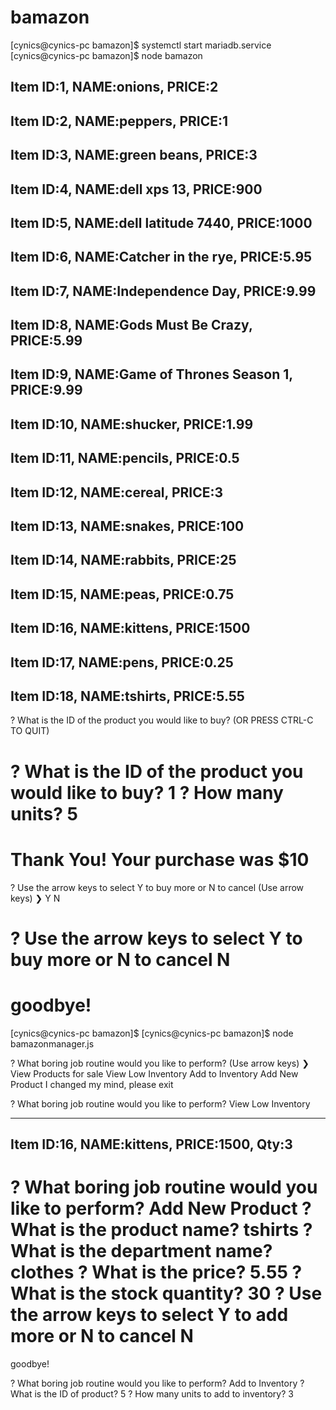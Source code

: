 ﻿# bamazon






[cynics@cynics-pc bamazon]$ systemctl start mariadb.service
[cynics@cynics-pc bamazon]$ node bamazon

Item ID:1, NAME:onions, PRICE:2
------------------------------
Item ID:2, NAME:peppers, PRICE:1
------------------------------
Item ID:3, NAME:green beans, PRICE:3
------------------------------
Item ID:4, NAME:dell xps 13, PRICE:900
------------------------------
Item ID:5, NAME:dell latitude 7440, PRICE:1000
------------------------------
Item ID:6, NAME:Catcher in the rye, PRICE:5.95
------------------------------
Item ID:7, NAME:Independence Day, PRICE:9.99
------------------------------
Item ID:8, NAME:Gods Must Be Crazy, PRICE:5.99
------------------------------
Item ID:9, NAME:Game of Thrones Season 1, PRICE:9.99
------------------------------
Item ID:10, NAME:shucker, PRICE:1.99
------------------------------
Item ID:11, NAME:pencils, PRICE:0.5
------------------------------
Item ID:12, NAME:cereal, PRICE:3
------------------------------
Item ID:13, NAME:snakes, PRICE:100
------------------------------
Item ID:14, NAME:rabbits, PRICE:25
------------------------------
Item ID:15, NAME:peas, PRICE:0.75
------------------------------
Item ID:16, NAME:kittens, PRICE:1500
------------------------------
Item ID:17, NAME:pens, PRICE:0.25
------------------------------
Item ID:18, NAME:tshirts, PRICE:5.55
------------------------------

? What is the ID of the product you would like to buy? (OR PRESS CTRL-C TO QUIT)


? What is the ID of the product you would like to buy? 1
? How many units? 5
=====================================
Thank You!  Your purchase was $10
=====================================
? Use the arrow keys to select Y to buy more or N to cancel (Use arrow keys)
❯ Y 
  N 


? Use the arrow keys to select Y to buy more or N to cancel N
=====================================
goodbye!
=====================================
[cynics@cynics-pc bamazon]$ 
[cynics@cynics-pc bamazon]$ node bamazonmanager.js 

? What boring job routine would you like to perform? (Use arrow keys)
❯ View Products for sale 
  View Low Inventory 
  Add to Inventory 
  Add New Product 
  I changed my mind, please exit 



? What boring job routine would you like to perform? View Low Inventory

----------------------------------------------------------------
Item ID:16, NAME:kittens, PRICE:1500, Qty:3
----------------------------------------------------------------


? What boring job routine would you like to perform? Add New Product
? What is the product name? tshirts
? What is the department name? clothes
? What is the price? 5.55
? What is the stock quantity? 30
? Use the arrow keys to select Y to add more or N to cancel N
=====================================
goodbye!


? What boring job routine would you like to perform? Add to Inventory
? What is the ID of product? 5
? How many units to add to inventory? 3


